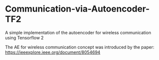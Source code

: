 # Communication-via-Autoencoder-TF2
A simple implementation of the autoencoder for wireless communication using Tensorflow 2

The AE for wireless communication concept was introduced by the paper: https://ieeexplore.ieee.org/document/8054694
